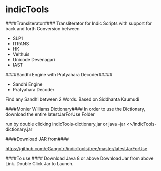 # indicTools

####Transliterator####
Transliterator for Indic Scripts with support for back and forth Conversion between 
* SLP1
* ITRANS
* HK
* Velthuis
* Unicode Devenagari
* IAST


####Sandhi Engine with Pratyahara Decoder#####
* Sandhi Engine
* Pratyahara Decoder

Find any Sandhi between 2 Words. Based on Siddhanta Kaumudi

####Monier Williams Dictionary####
In order to use the Dictionary, download the entire latestJarForUse Folder

run by double clicking indicTools-dictionary.jar
or
java -jar <>/indicTools-dictionary.jar


####Download JAR from####

https://github.com/eGangotri/indicTools/tree/master/latestJarForUse

####To use:####
Download Java 8 or above
Download Jar from above Link.
Double Click Jar to Launch.



